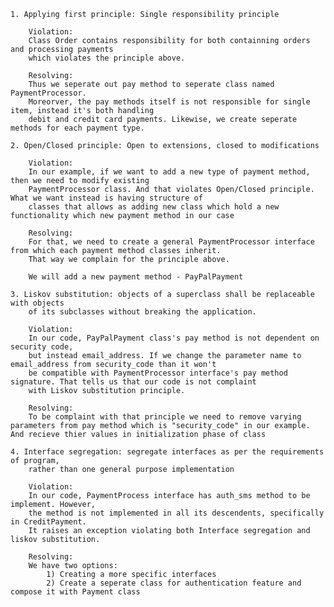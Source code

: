     1. Applying first principle: Single responsibility principle
        
        Violation:
        Class Order contains responsibility for both containning orders and processing payments 
        which violates the principle above. 
        
        Resolving:
        Thus we seperate out pay method to seperate class named PaymentProcessor. 
        Moreorver, the pay methods itself is not responsible for single item, instead it's both handling
        debit and credit card payments. Likewise, we create seperate methods for each payment type.
    
    2. Open/Closed principle: Open to extensions, closed to modifications

        Violation:
        In our example, if we want to add a new type of payment method, then we need to modify existing
        PaymentProcessor class. And that violates Open/Closed principle. What we want instead is having structure of 
        classes that allows as adding new class which hold a new functionality which new payment method in our case

        Resolving:
        For that, we need to create a general PaymentProcessor interface from which each payment method classes inherit.
        That way we complain for the principle above. 

        We will add a new payment method - PayPalPayment
    
    3. Liskov substitution: objects of a superclass shall be replaceable with objects 
        of its subclasses without breaking the application.
    
        Violation: 
        In our code, PayPalPayment class's pay method is not dependent on security code,
        but instead email_address. If we change the parameter name to email_address from security_code than it won't 
        be compatible with PaymentProcessor interface's pay method signature. That tells us that our code is not complaint
        with Liskov substitution principle.

        Resolving: 
        To be complaint with that principle we need to remove varying parameters from pay method which is "security_code" in our example. And recieve thier values in initialization phase of class

    4. Interface segregation: segregate interfaces as per the requirements of program, 
        rather than one general purpose implementation

        Violation:
        In our code, PaymentProcess interface has auth_sms method to be implement. However, 
        the method is not implemented in all its descendents, specifically in CreditPayment.
        It raises an exception violating both Interface segregation and liskov substitution.

        Resolving:
        We have two options:
            1) Creating a more specific interfaces
            2) Create a seperate class for authentication feature and compose it with Payment class

